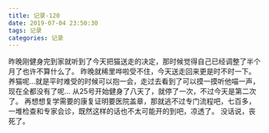 ```yaml
---
title: 记录-120
date: 2019-07-04 23:50:30
tags: 记录
categories: 记录
---
```

昨晚刚健身完到家就听到了今天把猫送走的决定，那时候觉得自己已经调整了半个月了也许不算什么了。
昨晚就稀里哗啦受不住，今天送走回来更是时不时一下。
养猫呢...就是平时难受的时候可以抱一会，走过去看到了可以摸一摸听他喵一声，现在全都没有了呢...
从25号开始健身了八天了，就停了一次，不过今天是第二次了。
再想想复学需要的康复证明要医院盖章，那就逃不过专门流程吧，七百多，一堆检查和专家会诊，既然这样的话也不太可能开的到吧，凉透了。
没话说，丧死了。